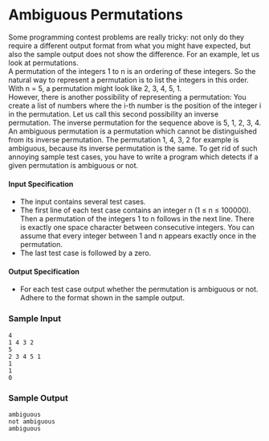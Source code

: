 # Ambiguous Permutations
Some programming contest problems are really tricky: not only do they require a different output format from what you might have expected, but also the sample output does not show the difference. For an example, let us look at permutations.
<br>A permutation of the integers 1 to n is an ordering of these integers. So the natural way to represent a permutation is to list the integers in this order. With n = 5, a permutation might look like 2, 3, 4, 5, 1.
<br>However, there is another possibility of representing a permutation: You create a list of numbers where the i-th number is the position of the integer i in the permutation. Let us call this second possibility an inverse permutation. The inverse permutation for the sequence above is 5, 1, 2, 3, 4.
<br>An ambiguous permutation is a permutation which cannot be distinguished from its inverse permutation. The permutation 1, 4, 3, 2 for example is ambiguous, because its inverse permutation is the same. To get rid of such annoying sample test cases, you have to write a program which detects if a given permutation is ambiguous or not.

#### Input Specification
* The input contains several test cases.
* The first line of each test case contains an integer n (1 ≤ n ≤ 100000). Then a permutation of the integers 1 to n follows in the next line. There is exactly one space character between consecutive integers. You can assume that every integer between 1 and n appears exactly once in the permutation.
* The last test case is followed by a zero.

#### Output Specification
* For each test case output whether the permutation is ambiguous or not. Adhere to the format shown in the sample output.

### Sample Input
```
4
1 4 3 2
5
2 3 4 5 1
1
1
0
```
### Sample Output
```
ambiguous
not ambiguous
ambiguous
```
